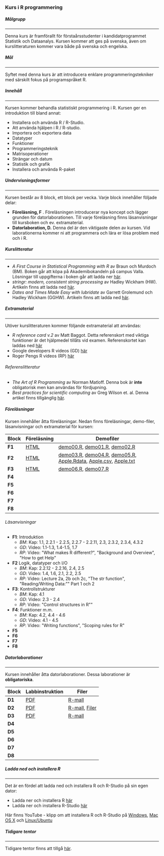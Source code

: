 ### Kurs i R programmering

##### Målgrupp
***
Denna kurs är framförallt för förstaårsstudenter i kandidatprogrammet Statistik och Dataanalys. Kursen kommer att ges på svenska, även om kurslitteraturen kommer vara både på svenska och engelska.

##### Mål
***
Syftet med denna kurs är att introducera enklare programmeringstekniker med särskilt fokus på programspråket R.

##### Innehåll
***
Kursen kommer behandla statistiskt programmering i R. Kursen ger en introduktion till bland annat:

- Installera och använda R / R-Studio.
- Att använda hjälpen i R / R-studio.
- Importera och exportera data
- Datatyper
- Funktioner
- Programmeringsteknik
- Matrisoperationer
- Strängar och datum
- Statistik och grafik
- Installera och använda R-paket


##### Undervisningsformer
***
Kursen består av 8 block, ett block per vecka. Varje block innehåller följade delar:

- **Föreläsning, F** . Föreläsningen introducerar nya koncept och lägger grunden för datorlaborationen. Till varje föreläsning finns läsanvisningar till kursboken och ev. extramaterial.
- **Datorlaboration, D.** Denna del är den viktigaste delen av kursen. Vid laborationerna kommer ni att programmera och lära er lösa problem med och i R.


##### Kurslitteratur
***

- *A First Course in Statistical Programming with R* av Braun och Murdoch (BM). Boken går att köpa på Akademibokandeln på campus Valla. Lösningar till uppgifterna i boken går att ladda ner [här](http://www.stats.uwo.ca/faculty/braun/other.php).
- *stringr: modern, consistent string processing* av Hadley Wickham (HW). Artikeln finns att ladda ned [här](http://journal.r-project.org/archive/2010-2/RJournal_2010-2_Wickham.pdf).
- *Dates and Times Made Easy with lubridate* av Garrett Grolemund och Hadley Wickham (GGHW). Artikeln finns att ladda ned [här](http://www.jstatsoft.org/v40/i03/paper).


##### Extramaterial
***
Utöver kurslitteraturen kommer följande extramaterial att användas:
- *R reference card v.2* av Matt Baggot. Detta referenskort med viktiga funktioner är det hjälpmedel tillåts vid examen. Referenskortet kan laddas ned [här](http://cran.r-project.org/doc/contrib/Baggott-refcard-v2.pdf)
- Google developers R videos (GD) [här](http://www.youtube.com/watch?v=iffR3fWv4xw&list=PLOU2XLYxmsIK9qQfztXeybpHvru-TrqAP)
- Roger Pengs R videos (RP) [här](http://www.youtube.com/user/rdpeng/videos)

###### Referenslitteratur
- *The Art of R Programming* av Norman Matloff. Denna bok är **inte** obligatorisk men kan användas för fördjupning.
- *Best practices for scientific computing* av Greg Wilson et. al. Denna artikel finns tillgänglig [här](http://arxiv.org/abs/1210.0530).

##### Föreläsningar
Kursen innehåller åtta föreläsningar. Nedan finns föreläsningar, demo-filer, läsanvisningar och extramaterial för kursen:

| **Block**  | Föreläsning  | Demofiler |
| --- | --- | --- |
| **F1** | [HTML](http://www.ida.liu.se/~732G33/lectures/F1.html)  | [demo00.R](https://raw.github.com/MansMeg/KursRprgm/master/Demonstrations/demo_00.R), [demo01.R](https://raw.github.com/MansMeg/KursRprgm/master/Demonstrations/demo_01.R), [demo02.R](https://raw.github.com/MansMeg/KursRprgm/master/Demonstrations/demo_00.R) |
| **F2** | [HTML](http://www.ida.liu.se/~732G33/lectures/F2.html)  | [demo03.R](https://raw.github.com/MansMeg/KursRprgm/master/Demonstrations/demo_03.R), [demo04.R](https://raw.github.com/MansMeg/KursRprgm/master/Demonstrations/demo_04.R), [demo05.R](https://raw.github.com/MansMeg/KursRprgm/master/Demonstrations/demo_05.R), [Apple.Rdata](https://github.com/MansMeg/KursRprgm/raw/master/Demonstrations/Apple.RData), [Apple.csv](https://github.com/MansMeg/KursRprgm/raw/master/Demonstrations/Apple.csv), [Apple.txt](https://github.com/MansMeg/KursRprgm/raw/master/Demonstrations/Apple.txt)|
| **F3** | [HTML](http://www.ida.liu.se/~732G33/lectures/F3.html)  | [demo06.R](https://raw.github.com/MansMeg/KursRprgm/master/Demonstrations/demo_06.R), [demo07.R](https://raw.github.com/MansMeg/KursRprgm/master/Demonstrations/demo_07.R) |
| **F4** | | |
| **F5** | | |
| **F6** | | |
| **F7** | | |
| **F8** | | |

###### Läsanvisningar 
- **F1**: Introduktion
  - *BM*: Kap: 1.1, 2.2.1 - 2.2.5, 2.2.7 - 2.2.11, 2.3, 2.3.2, 2.3.4, 4.3.2
  - *GD*: Video: 1.1-1.3, 1.4-1.5, 1.7
  - *RP*: Video: "What makes R different?", "Background and Overview", "How to get Help"
- **F2** Logik, datatyper och I/O
  - *BM*: Kap: 2.2.12 - 2.2.16, 2.4, 2.5
  - *GD*: Video: 1.4, 1.6, 2.1, 2.2, 2.5
  - *RP*: Video: Lecture 2a, 2b och 2c, "The str function", "Reading/Writing Data:"" Part 1 och 2
- **F3**: Kontrollstrukturer
  - *BM*: Kap: 4.1
  - *GD*: Video: 2.3 - 2.4
  - *RP*: Video: "Control structures in R""
- **F4**: Funktioner m.m.
  - *BM*: Kap: 4.2, 4.4 - 4.6
  - *GD*: Video: 4.1 - 4.5
  - *RP*: Video: "Writing functions", "Scoping rules for R"
- **F5**
- **F6**
- **F7**
- **F8**


##### Datorlaborationer
***
Kursen innehåller åtta datorlaborationer. Dessa laborationer är **obligatoriska**.  

| **Block**  | Labbinstruktion | Filer |
| --- | --- | --- |
| **D1** | [PDF](https://github.com/MansMeg/KursRprgm/raw/master/Labs/Documents/D1.pdf) | [R-mall](https://raw.github.com/MansMeg/KursRprgm/master/Labs/Files/LabD1.R) |
| **D2** | [PDF](https://github.com/MansMeg/KursRprgm/raw/master/Labs/Documents/D2.pdf) | [R-mall](https://raw.github.com/MansMeg/KursRprgm/master/Labs/Files/LabD2.R), [Filer](https://raw.github.com/MansMeg/KursRprgm/master/Labs/DataFiles/) |
| **D3** | [PDF](https://github.com/MansMeg/KursRprgm/raw/master/Labs/Documents/D3.pdf) | [R-mall](https://raw.github.com/MansMeg/KursRprgm/master/Labs/Files/LabD3.R) |
| **D4** | | | |
| **D5** | | | |
| **D6** | | | |
| **D7** | | | |
| **D8** | | | |

##### Ladda ned och installera R 
***
Det är en fördel att ladda ned och installera R och R-Studio på sin egen dator:
- Ladda ner och installera R [här](http://ftp.sunet.se/pub/lang/CRAN/)
- Ladda ner och installera R-Studio [här](http://rstudio.org/)

Här finns YouTube - klipp om att installera R och R-Studio på [Windows](http://www.youtube.com/watch?v=MFfRQuQKGYg), [Mac OS X](http://www.youtube.com/watch?v=WJDrYUqNrHg) och [Linux/Ubuntu](http://www.youtube.com/watch?v=P8wx4HY9me0)


##### Tidigare tentor
***
Tidigare tentor finns att tillgå [här](https://github.com/MansMeg/KursRprgm/tree/master/OldExams).

